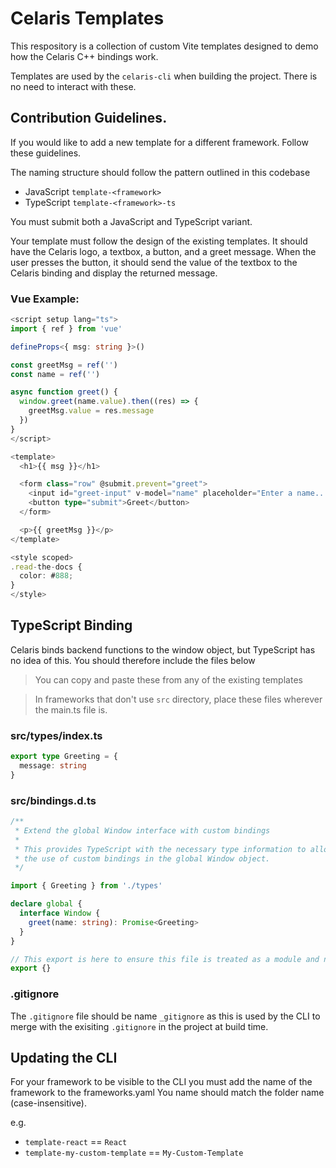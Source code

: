 # Celaris Templates 

This respository is a collection of custom Vite templates designed to demo how the Celaris C++ bindings work. 

Templates are used by the `celaris-cli` when building the project. There is no need to interact with these. 


## Contribution Guidelines. 

If you would like to add a new template for a different framework. Follow these guidelines. 

The naming structure should follow the pattern outlined in this codebase

* JavaScript `template-<framework>`
* TypeScript `template-<framework>-ts`

You must submit both a JavaScript and TypeScript variant.

Your template must follow the design of the existing templates. It should have the Celaris logo, a textbox, a button, and a greet message. When the user presses the button, it should send the value of the textbox to the Celaris binding and display the returned message. 

### Vue Example:
```ts
<script setup lang="ts">
import { ref } from 'vue'

defineProps<{ msg: string }>()

const greetMsg = ref('')
const name = ref('')

async function greet() {
  window.greet(name.value).then((res) => {
    greetMsg.value = res.message
  })
}
</script>

<template>
  <h1>{{ msg }}</h1>

  <form class="row" @submit.prevent="greet">
    <input id="greet-input" v-model="name" placeholder="Enter a name..." />
    <button type="submit">Greet</button>
  </form>

  <p>{{ greetMsg }}</p>
</template>

<style scoped>
.read-the-docs {
  color: #888;
}
</style>

```

## TypeScript Binding 

Celaris binds backend functions to the window object, but TypeScript has no idea of this. You should therefore include the files below

> You can copy and paste these from any of the existing templates

> In frameworks that don't use `src` directory, place these files wherever the main.ts file is. 

### src/types/index.ts
```ts
export type Greeting = {
  message: string
}
```

### src/bindings.d.ts

```ts
/**
 * Extend the global Window interface with custom bindings
 *
 * This provides TypeScript with the necessary type information to allow
 * the use of custom bindings in the global Window object.
 */

import { Greeting } from './types'

declare global {
  interface Window {
    greet(name: string): Promise<Greeting>
  }
}

// This export is here to ensure this file is treated as a module and not a script
export {}
```

### .gitignore

The `.gitignore` file should be name `_gitignore` as this is used by the CLI to merge with the exisiting `.gitignore` in the project at build time.



## Updating the CLI

For your framework to be visible to the CLI you must add the name of the framework to the frameworks.yaml You name should match the folder name (case-insensitive).

e.g.

* `template-react` == `React`
* `template-my-custom-template` == `My-Custom-Template`

